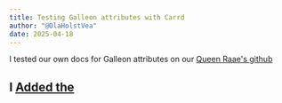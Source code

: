 ```yaml
---
title: Testing Galleon attributes with Carrd
author: "@OlaHolstVea"
date: 2025-04-18
---
```


I tested our own docs for Galleon attributes on our [Queen Raae's github](https://github.com/queen-raae/galleon-attributes)

## I [Added the <script>](https://github.com/queen-raae/galleon-attributes#add-the-galleon-script) to the <head>

1. I clicked "+ Add Element"
2. I clicked "</> Embed" to create a new Embed element
3. I Set Type to Code
4. I Copy / Pasted in `<script async src="https://cdn.jsdelivr.net/npm/@raae/galleon-attributes@1/dist/script.js"></script>` 
5. I Set the Style to "Hidden" and then "Head" for my site's <head> element

[Add the Galleon Script](https://github.com/queen-raae/galleon-attributes#add-the-galleon-script)


## Step 

In Carrd AJ calls it an "</> Embed" element


[Set Sail](https://github.com/queen-raae/galleon-attributes?tab=readme-ov-file#set-sail--quick-start)

In Carrd AJ calls it an Embed element

https://carrd.co/docs/building/embedding-custom-code

## Image with No Upload Blocks me from Publishing my Changes

## Image with placeholder shows the placeholder, not our test image
Testing Galleon attributes with Carrd
